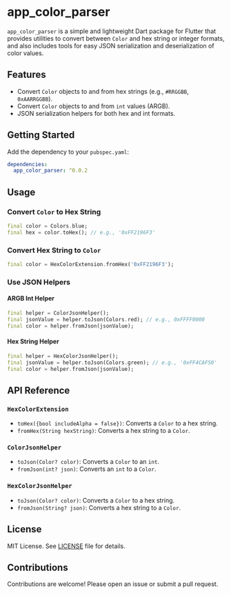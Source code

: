 # app_color_parser

`app_color_parser` is a simple and lightweight Dart package for Flutter that provides utilities to convert between `Color` and hex string or integer formats, and also includes tools for easy JSON serialization and deserialization of color values.

## Features

- Convert `Color` objects to and from hex strings (e.g., `#RRGGBB`, `0xAARRGGBB`).
- Convert `Color` objects to and from `int` values (ARGB).
- JSON serialization helpers for both hex and int formats.

## Getting Started

Add the dependency to your `pubspec.yaml`:

```yaml
dependencies:
  app_color_parser: ^0.0.2
```

## Usage

### Convert `Color` to Hex String
```dart
final color = Colors.blue;
final hex = color.toHex(); // e.g., '0xFF2196F3'
```

### Convert Hex String to `Color`
```dart
final color = HexColorExtension.fromHex('0xFF2196F3');
```

### Use JSON Helpers

#### ARGB Int Helper
```dart
final helper = ColorJsonHelper();
final jsonValue = helper.toJson(Colors.red); // e.g., 0xFFFF0000
final color = helper.fromJson(jsonValue);
```

#### Hex String Helper
```dart
final helper = HexColorJsonHelper();
final jsonValue = helper.toJson(Colors.green); // e.g., '0xFF4CAF50'
final color = helper.fromJson(jsonValue);
```

## API Reference

### `HexColorExtension`
- `toHex({bool includeAlpha = false})`: Converts a `Color` to a hex string.
- `fromHex(String hexString)`: Converts a hex string to a `Color`.

### `ColorJsonHelper`
- `toJson(Color? color)`: Converts a `Color` to an `int`.
- `fromJson(int? json)`: Converts an `int` to a `Color`.

### `HexColorJsonHelper`
- `toJson(Color? color)`: Converts a `Color` to a hex string.
- `fromJson(String? json)`: Converts a hex string to a `Color`.

## License

MIT License. See [LICENSE](LICENSE) file for details.

## Contributions

Contributions are welcome! Please open an issue or submit a pull request.

